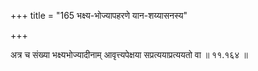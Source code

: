 +++
title = "165 भक्ष्य-भोज्यापहरणे यान-शय्यासनस्य"

+++

अत्र च संख्या भक्ष्यभोज्यादीनाम् आवृत्त्यपेक्षया सप्रत्ययाप्रत्ययतो वा ॥ ११.१६४ ॥